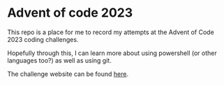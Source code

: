 # Advent of code 2023
This repo is a place for me to record my attempts at the Advent of Code 2023 coding challenges. 

Hopefully through this, I can learn more about using powershell (or other languages too?) as well as using git.

The challenge website can be found [here](https://adventofcode.com](https://adventofcode.com/2023)https://adventofcode.com/2023).
